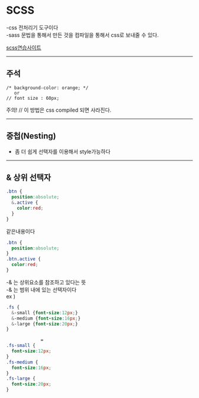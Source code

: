 # SCSS 
-css 전처리기 도구이다  
-sass 문법을 통해서 만든 것을 컴파일을 통해서 css로 보내줄 수 있다.  

[scss연습사이트](https://www.sassmeister.com/)
***

## 주석
```
/* background-color: orange; */
   or
// font size : 60px;
```
주의! // 이 방법은 css compiled 되면 사라진다.  

***

## 중첩(Nesting)
- 좀 더 쉽게 선택자를 이용해서 style가능하다

***

## & 상위 선택자
```scss
.btn {
  position:absolute;
  &.active {
    color:red;
  }
}
```
같은내용이다
```css
.btn {
  position:absolute;
}
.btn.active {
  color:red;
}
```
-& 는 상위요소를 참조하고 있다는 뜻  
-& 는 범위 내에 있는 선택자이다  
ex ) 
```css
.fs {
  &-small {font-size:12px;}
  &-medium {font-size:16px;}
  &-large {font-size:20px;}
}

             =
.fs-small {
  font-size:12px;
}
.fs-medium {
  font-size:16px;
}
.fs-large {
  font-size:20px;
}
```


